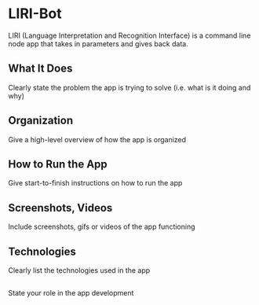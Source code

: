 # LIRI-Bot

LIRI (Language Interpretation and Recognition Interface) is a command line node app that takes in parameters and gives back data.

## What It Does

Clearly state the problem the app is trying to solve (i.e. what is it doing and why)

## Organization

Give a high-level overview of how the app is organized

## How to Run the App

Give start-to-finish instructions on how to run the app

## Screenshots, Videos

Include screenshots, gifs or videos of the app functioning

## Technologies

Clearly list the technologies used in the app

##

State your role in the app development
